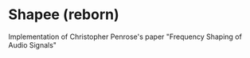 # Shapee (reborn)
Implementation of Christopher Penrose's paper "Frequency Shaping of Audio Signals"
